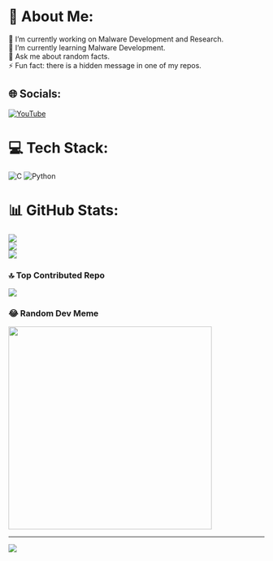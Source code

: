 # 💫 About Me:
🔭 I’m currently working on Malware Development and Research.<br>🌱 I’m currently learning Malware Development.<br>💬 Ask me about random facts.<br>⚡ Fun fact: there is a hidden message in one of my repos.

## 🌐 Socials:
[![YouTube]([https://img.shields.io/badge/YouTube-%23FF0000.svg?logo=YouTube&logoColor=white)](https://youtube.com/@https://www.youtube.com/channel/UCRhDbsL4-L-5Q6DH-89lsSA](https://www.youtube.com/@CyberPathFinder)) 

# 💻 Tech Stack:
![C](https://img.shields.io/badge/c-%2300599C.svg?style=for-the-badge&logo=c&logoColor=white) ![Python](https://img.shields.io/badge/python-3670A0?style=for-the-badge&logo=python&logoColor=ffdd54)
# 📊 GitHub Stats:
![](https://github-readme-stats.vercel.app/api?username=MrElvo&theme=dark&hide_border=false&include_all_commits=false&count_private=true)<br/>
![](https://github-readme-streak-stats.herokuapp.com/?user=MrElvo&theme=dark&hide_border=false)<br/>
![](https://github-readme-stats.vercel.app/api/top-langs/?username=MrElvo&theme=dark&hide_border=false&include_all_commits=false&count_private=true&layout=compact)

### 🔝 Top Contributed Repo
![](https://github-contributor-stats.vercel.app/api?username=MrElvo&limit=5&theme=dark&combine_all_yearly_contributions=true)

### 😂 Random Dev Meme
<img src='https://randommeme-five.vercel.app/' style="height: 400px;"/>

---
[![](https://visitcount.itsvg.in/api?id=MrElvo&icon=0&color=0)](https://visitcount.itsvg.in)

<!-- Proudly created with GPRM ( https://gprm.itsvg.in ) -->
